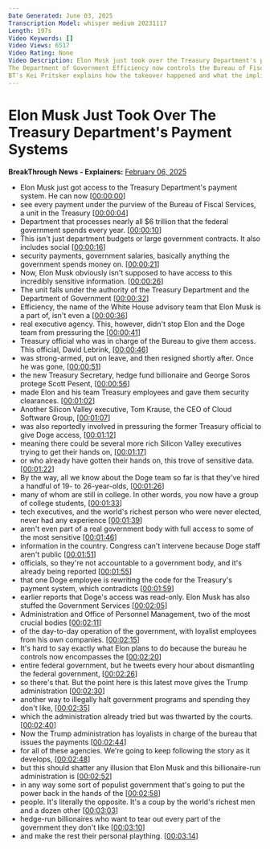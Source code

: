 ```yaml
---
Date Generated: June 03, 2025
Transcription Model: whisper medium 20231117
Length: 197s
Video Keywords: []
Video Views: 6517
Video Rating: None
Video Description: Elon Musk just took over the Treasury Department's payment systems.
The Department of Government Efficiency now controls the Bureau of Fiscal Services, which handles 90% of government payments.
BT's Kei Pritsker explains how the takeover happened and what the implications are
---
```


# Elon Musk Just Took Over The Treasury Department's Payment Systems
**BreakThrough News - Explainers:** [February 06, 2025](https://www.youtube.com/watch?v=sQe4Qn4GNNo)
*  Elon Musk just got access to the Treasury Department's payment system. He can now [[00:00:00](https://www.youtube.com/watch?v=sQe4Qn4GNNo&t=0.0s)]
*  see every payment under the purview of the Bureau of Fiscal Services, a unit in the Treasury [[00:00:04](https://www.youtube.com/watch?v=sQe4Qn4GNNo&t=4.96s)]
*  Department that processes nearly all $6 trillion that the federal government spends every year. [[00:00:10](https://www.youtube.com/watch?v=sQe4Qn4GNNo&t=10.16s)]
*  This isn't just department budgets or large government contracts. It also includes social [[00:00:16](https://www.youtube.com/watch?v=sQe4Qn4GNNo&t=16.240000000000002s)]
*  security payments, government salaries, basically anything the government spends money on. [[00:00:21](https://www.youtube.com/watch?v=sQe4Qn4GNNo&t=21.04s)]
*  Now, Elon Musk obviously isn't supposed to have access to this incredibly sensitive information. [[00:00:26](https://www.youtube.com/watch?v=sQe4Qn4GNNo&t=26.4s)]
*  The unit falls under the authority of the Treasury Department and the Department of Government [[00:00:32](https://www.youtube.com/watch?v=sQe4Qn4GNNo&t=32.239999999999995s)]
*  Efficiency, the name of the White House advisory team that Elon Musk is a part of, isn't even a [[00:00:36](https://www.youtube.com/watch?v=sQe4Qn4GNNo&t=36.4s)]
*  real executive agency. This, however, didn't stop Elon and the Doge team from pressuring the [[00:00:41](https://www.youtube.com/watch?v=sQe4Qn4GNNo&t=41.28s)]
*  Treasury official who was in charge of the Bureau to give them access. This official, David Lebrink, [[00:00:46](https://www.youtube.com/watch?v=sQe4Qn4GNNo&t=46.4s)]
*  was strong-armed, put on leave, and then resigned shortly after. Once he was gone, [[00:00:51](https://www.youtube.com/watch?v=sQe4Qn4GNNo&t=51.68s)]
*  the new Treasury Secretary, hedge fund billionaire and George Soros protege Scott Pesent, [[00:00:56](https://www.youtube.com/watch?v=sQe4Qn4GNNo&t=56.88s)]
*  made Elon and his team Treasury employees and gave them security clearances. [[00:01:02](https://www.youtube.com/watch?v=sQe4Qn4GNNo&t=62.08s)]
*  Another Silicon Valley executive, Tom Krause, the CEO of Cloud Software Group, [[00:01:07](https://www.youtube.com/watch?v=sQe4Qn4GNNo&t=67.68s)]
*  was also reportedly involved in pressuring the former Treasury official to give Doge access, [[00:01:12](https://www.youtube.com/watch?v=sQe4Qn4GNNo&t=72.32s)]
*  meaning there could be several more rich Silicon Valley executives trying to get their hands on, [[00:01:17](https://www.youtube.com/watch?v=sQe4Qn4GNNo&t=77.2s)]
*  or who already have gotten their hands on, this trove of sensitive data. [[00:01:22](https://www.youtube.com/watch?v=sQe4Qn4GNNo&t=82.48s)]
*  By the way, all we know about the Doge team so far is that they've hired a handful of 19- to 26-year-olds, [[00:01:26](https://www.youtube.com/watch?v=sQe4Qn4GNNo&t=86.96000000000001s)]
*  many of whom are still in college. In other words, you now have a group of college students, [[00:01:33](https://www.youtube.com/watch?v=sQe4Qn4GNNo&t=93.68s)]
*  tech executives, and the world's richest person who were never elected, never had any experience [[00:01:39](https://www.youtube.com/watch?v=sQe4Qn4GNNo&t=99.12s)]
*  aren't even part of a real government body with full access to some of the most sensitive [[00:01:46](https://www.youtube.com/watch?v=sQe4Qn4GNNo&t=106.0s)]
*  information in the country. Congress can't intervene because Doge staff aren't public [[00:01:51](https://www.youtube.com/watch?v=sQe4Qn4GNNo&t=111.12s)]
*  officials, so they're not accountable to a government body, and it's already being reported [[00:01:55](https://www.youtube.com/watch?v=sQe4Qn4GNNo&t=115.60000000000001s)]
*  that one Doge employee is rewriting the code for the Treasury's payment system, which contradicts [[00:01:59](https://www.youtube.com/watch?v=sQe4Qn4GNNo&t=119.76s)]
*  earlier reports that Doge's access was read-only. Elon Musk has also stuffed the Government Services [[00:02:05](https://www.youtube.com/watch?v=sQe4Qn4GNNo&t=125.12s)]
*  Administration and Office of Personnel Management, two of the most crucial bodies [[00:02:11](https://www.youtube.com/watch?v=sQe4Qn4GNNo&t=131.12s)]
*  of the day-to-day operation of the government, with loyalist employees from his own companies. [[00:02:15](https://www.youtube.com/watch?v=sQe4Qn4GNNo&t=135.28s)]
*  It's hard to say exactly what Elon plans to do because the bureau he controls now encompasses the [[00:02:20](https://www.youtube.com/watch?v=sQe4Qn4GNNo&t=140.88s)]
*  entire federal government, but he tweets every hour about dismantling the federal government, [[00:02:26](https://www.youtube.com/watch?v=sQe4Qn4GNNo&t=146.16s)]
*  so there's that. But the point here is this latest move gives the Trump administration [[00:02:30](https://www.youtube.com/watch?v=sQe4Qn4GNNo&t=150.88s)]
*  another way to illegally halt government programs and spending they don't like, [[00:02:35](https://www.youtube.com/watch?v=sQe4Qn4GNNo&t=155.92000000000002s)]
*  which the administration already tried but was thwarted by the courts. [[00:02:40](https://www.youtube.com/watch?v=sQe4Qn4GNNo&t=160.32s)]
*  Now the Trump administration has loyalists in charge of the bureau that issues the payments [[00:02:44](https://www.youtube.com/watch?v=sQe4Qn4GNNo&t=164.0s)]
*  for all of these agencies. We're going to keep following the story as it develops, [[00:02:48](https://www.youtube.com/watch?v=sQe4Qn4GNNo&t=168.95999999999998s)]
*  but this should shatter any illusion that Elon Musk and this billionaire-run administration is [[00:02:52](https://www.youtube.com/watch?v=sQe4Qn4GNNo&t=172.95999999999998s)]
*  in any way some sort of populist government that's going to put the power back in the hands of the [[00:02:58](https://www.youtube.com/watch?v=sQe4Qn4GNNo&t=178.72s)]
*  people. It's literally the opposite. It's a coup by the world's richest men and a dozen other [[00:03:03](https://www.youtube.com/watch?v=sQe4Qn4GNNo&t=183.84s)]
*  hedge-run billionaires who want to tear out every part of the government they don't like [[00:03:10](https://www.youtube.com/watch?v=sQe4Qn4GNNo&t=190.32s)]
*  and make the rest their personal plaything. [[00:03:14](https://www.youtube.com/watch?v=sQe4Qn4GNNo&t=194.56s)]
